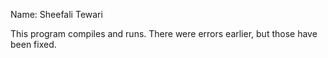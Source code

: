 Name: Sheefali Tewari

This program compiles and runs. There were errors earlier, but those have been fixed.